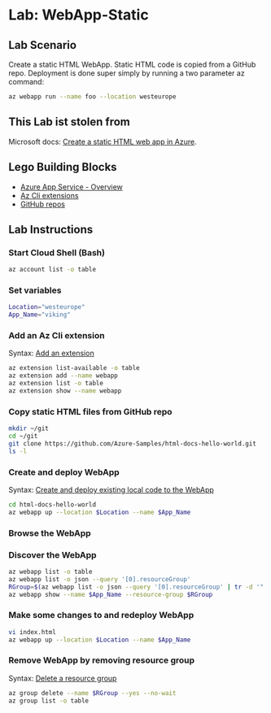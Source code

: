 # Lab: WebApp-Static

## Lab Scenario

Create a static HTML WebApp. Static HTML code is copied from a GitHub repo. Deployment is done super simply by running a two parameter az command:

```bash
az webapp run --name foo --location westeurope
```

## This Lab ist stolen from

Microsoft docs: [Create a static HTML web app in Azure](https://docs.microsoft.com/en-us/azure/app-service/app-service-web-get-started-html).

## Lego Building Blocks

* [Azure App Service - Overview](https://azure.microsoft.com/en-us/resources/videos/azure-app-service-overview/)
* [Az Cli extensions](https://github.com/Azure/azure-cli/tree/master/doc/extensions)
* [GitHub repos](https://help.github.com/articles/cloning-a-repository/)

## Lab Instructions

### Start Cloud Shell (Bash)

```bash
az account list -o table
```

### Set variables

```bash
Location="westeurope"
App_Name="viking"
```

### Add an Az Cli extension

Syntax: [Add an extension](https://docs.microsoft.com/de-de/cli/azure/extension?view=azure-cli-latest#az-extension-add)

```bash
az extension list-available -o table
az extension add --name webapp
az extension list -o table
az extension show --name webapp
```

### Copy static HTML files from GitHub repo

```bash
mkdir ~/git
cd ~/git
git clone https://github.com/Azure-Samples/html-docs-hello-world.git
ls -l
```

### Create and deploy WebApp

Syntax: [Create and deploy existing local code to the WebApp](https://docs.microsoft.com/en-us/cli/azure/webapp?view=azure-cli-latest#az-webapp-up)

```bash
cd html-docs-hello-world
az webapp up --location $Location --name $App_Name
```

### Browse the WebApp

### Discover the WebApp

```bash
az webapp list -o table
az webapp list -o json --query '[0].resourceGroup'
RGroup=$(az webapp list -o json --query '[0].resourceGroup' | tr -d '"')
az webapp show --name $App_Name --resource-group $RGroup
```

### Make some changes to and redeploy WebApp

```bash
vi index.html
az webapp up --location $Location --name $App_Name
```

### Remove WebApp by removing resource group

Syntax: [Delete a resource group](https://docs.microsoft.com/en-us/cli/azure/group?view=azure-cli-latest#az-group-delete)

```bash
az group delete --name $RGroup --yes --no-wait
az group list -o table
```
